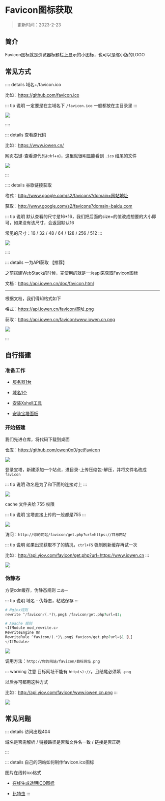 # Favicon图标获取

> 更新时间：2023-2-23


## 简介

Favicon图标就是浏览器标题栏上显示的小图标，也可以是缩小版的LOGO





## 常见方式



:::: details 域名+/favicon.ico

比如：https://github.com/favicon.ico

::: tip 说明
一定要是在主域名下 `/favicon.ico` 一般都放在主目录里
:::

![](/Favicon/Favicon-01.png)

::::






::: details 查看原代码

比如：https://www.iowen.cn/

网页右键-查看源代码(ctrl+u)，这里就很明显能看到 `.ico` 结尾的文件

![](/Favicon/Favicon-02.png)

:::





:::: details 谷歌链接获取

格式：http://www.google.com/s2/favicons?domain=网站地址

获取：http://www.google.com/s2/favicons?domain=baidu.com

::: tip 说明
默认查看的尺寸是16*16，我们把后面的size=的值改成想要的大小即可，如果没有该尺寸，会返回默认16

常见的尺寸：16 / 32 / 48 / 64 / 128 / 256 / 512
:::

![](/Favicon/Favicon-03.png)

::::



::: details 一为API获取 【推荐】

之前搭建WebStack的时候，完使用的就是一为api来获取Favicon图标

文档：https://api.iowen.cn/doc/favicon.html

---

根据文档，我们得知格式如下

格式：https://api.iowen.cn/favicon/网址.png

获取：https://api.iowen.cn/favicon/www.iowen.cn.png

![](/Favicon/Favicon-04.png)

:::




## 自行搭建


### 准备工作


* [服务器1台](./Server/)

* [域名1个](./domain/)

* [安装Xshell工具](./Xshell.md)

* [安装宝塔面板](./BT.md)





### 开始搭建

我们先进仓库，将代码下载到桌面

仓库：https://github.com/owen0o0/getFavicon

![](/Favicon/Favicon-05.png)

登录宝塔，新建添加一个站点，进目录-上传压缩包-解压，并将文件名改成 `favicon`

::: tip 说明
改名是为了和下面的连接对上
:::

![](/Favicon/Favicon-06.png)


cache 文件夹给 755 权限

::: tip 说明
宝塔直接上传的一般都是755
:::

![](/Favicon/Favicon-07.png)


访问：`http://你的网站/favicon/get.php?url=https://目标网站`

::: tip 说明
如果出现获取不了的情况，`ctrl+F5` 强制刷新缓存再试一次

比如：http://api.yiov.com/favicon/get.php?url=https://www.iowen.cn
:::

![](/Favicon/Favicon-09.png)



### 伪静态

方便cdn缓存，伪静态规则 `二选一`

::: tip 说明
域名 - 伪静态，粘贴保存
:::

```php
# Nginx规则
rewrite ^/favicon/(.*)\.png$ /favicon/get.php?url=$1;
```

```php
# Apache 规则
<IfModule mod_rewrite.c>
RewriteEngine On
RewriteRule ^favicon/(.*)\.png$ favicon/get.php?url=$1 [L]
</IfModule>
```
![](/Favicon/Favicon-08.png)


调用方法：`http://你的网站/favicon/目标网址.png`

::: warning 注意
目标网址不能有 `http(s)://`，且结尾必须填 `.png`

以后亦可都用这种方式

比如：http://api.yiov.com/favicon/www.iowen.cn.png
:::

![](/Favicon/Favicon-09.png)







## 常见问题



::: details 访问出现404

域名是否需解析 / 链接路径是否和文件名一致 / 链接是否正确

:::


::: details 自己的网站如何制作favicon.ico图标

图片在线转ico格式

* [在线生成透明ICO图标](http://www.ico51.cn/)

* [比特虫](https://www.bitbug.net/?rsv_upd=1)
:::